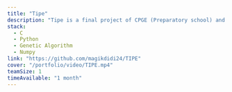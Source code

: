 ```yaml
---
title: "Tipe"
description: "Tipe is a final project of CPGE (Preparatory school) and I decided to choose Snake Game but with IA !!"
stack:
  - C
  - Python
  - Genetic Algorithm
  - Numpy
link: "https://github.com/magikdidi24/TIPE"
cover: "/portfolio/video/TIPE.mp4"
teamSize: 1
timeAvailable: "1 month"
---
```

